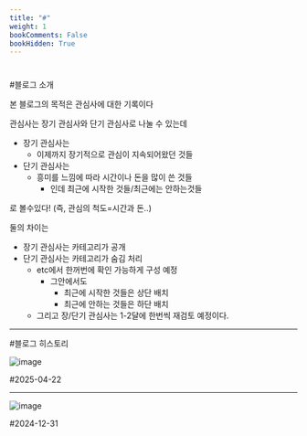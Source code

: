```yaml
---
title: "#﻿"
weight: 1
bookComments: False
bookHidden: True
---
```


# #

#블로그 소개

본 블로그의 목적은 관심사에 대한 기록이다

관심사는 장기 관심사와 단기 관심사로 나눌 수 있는데
- 장기 관심사는
  - 이제까지 장기적으로 관심이 지속되어왔던 것들
- 단기 관심사는
  - 흥미를 느낌에 따라 시간이나 돈을 많이 쓴 것들
    - 인데 최근에 시작한 것들/최근에는 안하는것들

로 볼수있다! (즉, 관심의 척도=시간과 돈..)

둘의 차이는
- 장기 관심사는 카테고리가 공개
- 단기 관심사는 카테고리가 숨김 처리
  - etc에서 한꺼번에 확인 가능하게 구성 예정
    - 그안에서도
      - 최근에 시작한 것들은 상단 배치
      - 최근에 안하는 것들은 하단 배치
  - 그리고 장/단기 관심사는 1-2달에 한번씩 재검토 예정이다.

---

#블로그 히스토리

![image](https://github.com/user-attachments/assets/03b38501-a5e8-402e-b9e1-07574da771b9)

#2025-04-22

---

![image](https://github.com/user-attachments/assets/fc0e6e72-b1b0-4e17-b9bb-bee76fdc0f27)

#2024-12-31
